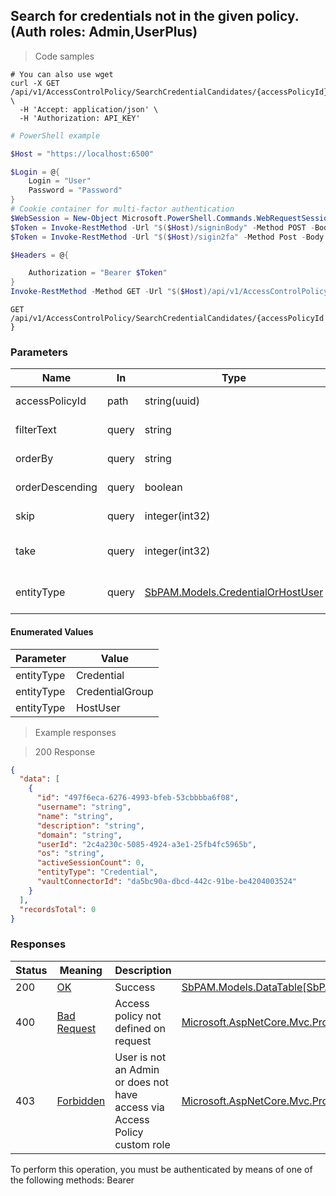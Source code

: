 
## Search for credentials not in the given policy. (Auth roles: Admin,UserPlus)

<a id="opIdSearchCredentialCandidatesAsync"></a>

> Code samples

```shell
# You can also use wget
curl -X GET /api/v1/AccessControlPolicy/SearchCredentialCandidates/{accessPolicyId} \
  -H 'Accept: application/json' \
  -H 'Authorization: API_KEY'

```

```powershell
# PowerShell example

$Host = "https://localhost:6500"

$Login = @{
    Login = "User"
    Password = "Password"
}
# Cookie container for multi-factor authentication
$WebSession = New-Object Microsoft.PowerShell.Commands.WebRequestSession
$Token = Invoke-RestMethod -Url "$($Host)/signinBody" -Method POST -Body (ConvertTo-Json $Login) -WebRequestSession $WebSession
$Token = Invoke-RestMethod -Url "$($Host)/sigin2fa" -Method Post -Body $MfaCode -Headers @{Authorization: "Bearer $Token"} -WebRequestSession $WebSession

$Headers = @{

    Authorization = "Bearer $Token"
}
Invoke-RestMethod -Method GET -Url "$($Host)/api/v1/AccessControlPolicy/SearchCredentialCandidates/{accessPolicyId} -Headers $Headers
```

`GET /api/v1/AccessControlPolicy/SearchCredentialCandidates/{accessPolicyId}`

<h3 id="search-for-credentials-not-in-the-given-policy.-(auth-roles:-admin,userplus)-parameters">Parameters</h3>

|Name|In|Type|Required|Description|
|---|---|---|---|---|
|accessPolicyId|path|string(uuid)|true|AccessControlPolicy Id|
|filterText|query|string|false|String to search using contains|
|orderBy|query|string|false|Property name to order results by|
|orderDescending|query|boolean|false|Use descending sort order|
|skip|query|integer(int32)|false|Start at this item (default: 0)|
|take|query|integer(int32)|false|Return this number of items (default: 30)|
|entityType|query|[SbPAM.Models.CredentialOrHostUser](../Models/sbpam.models.credentialorhostuser.md)|false|Credential, CredentialGroup, or HostUser|

#### Enumerated Values

|Parameter|Value|
|---|---|
|entityType|Credential|
|entityType|CredentialGroup|
|entityType|HostUser|

> Example responses

> 200 Response

```json
{
  "data": [
    {
      "id": "497f6eca-6276-4993-bfeb-53cbbbba6f08",
      "username": "string",
      "name": "string",
      "description": "string",
      "domain": "string",
      "userId": "2c4a230c-5085-4924-a3e1-25fb4fc5965b",
      "os": "string",
      "activeSessionCount": 0,
      "entityType": "Credential",
      "vaultConnectorId": "da5bc90a-dbcd-442c-91be-be4204003524"
    }
  ],
  "recordsTotal": 0
}
```

<h3 id="search-for-credentials-not-in-the-given-policy.-(auth-roles:-admin,userplus)-responses">Responses</h3>

|Status|Meaning|Description|Schema|
|---|---|---|---|
|200|[OK](https://tools.ietf.org/html/rfc7231#section-6.3.1)|Success|[SbPAM.Models.DataTable[SbPAM.Models.CredentialPolicyCandidateView]](../Models/sbpam.models.datatable_sbpam.models.credentialpolicycandidateview.md)|
|400|[Bad Request](https://tools.ietf.org/html/rfc7231#section-6.5.1)|Access policy not defined on request|[Microsoft.AspNetCore.Mvc.ProblemDetails](../Models/microsoft.aspnetcore.mvc.problemdetails.md)|
|403|[Forbidden](https://tools.ietf.org/html/rfc7231#section-6.5.3)|User is not an Admin or does not have access via Access Policy custom role|[Microsoft.AspNetCore.Mvc.ProblemDetails](../Models/microsoft.aspnetcore.mvc.problemdetails.md)|

<aside class="warning">
To perform this operation, you must be authenticated by means of one of the following methods:
Bearer
</aside>


